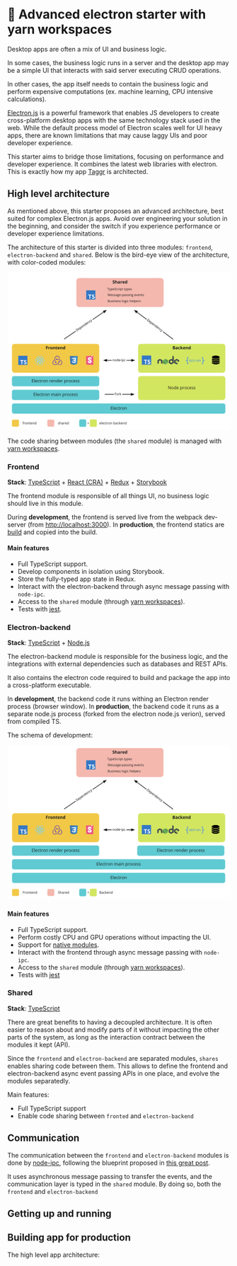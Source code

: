 # 🧶 Advanced electron starter with yarn workspaces

Desktop apps are often a mix of UI and business logic.

In some cases, the business logic runs in a server and the desktop app may be a simple UI that interacts with said server executing CRUD operations.

In other cases, the app itself needs to contain the business logic and perform expensive computations (ex. machine learning, CPU intensive calculations).

[Electron.js](https://www.electronjs.org/) is a powerful framework that enables JS developers to create cross-platform desktop apps with the same technology stack used in the web. While the default process model of Electron scales well for UI heavy apps, there are known limitations that may cause laggy UIs and poor developer experience.

This starter aims to bridge those limitations, focusing on performance and developer experience. It combines the latest web libraries with electron. This is exactly how my app [Taggr](https://taggr.ai/) is architected.

## High level architecture

As mentioned above, this starter proposes an advanced architecture, best suited for complex Electron.js apps. Avoid over engineering your solution in the beginning, and consider the switch if you experience performance or developer experience limitations.

The architecture of this starter is divided into three modules: `frontend`, `electron-backend` and `shared`. Below is the bird-eye view of the architecture, with color-coded modules:

![Production architecture](./img-arch-prod.png)

The code sharing between modules (the `shared` module) is managed with [yarn workspaces](https://classic.yarnpkg.com/en/docs/workspaces/).

### Frontend

**Stack**: [TypeScript](https://www.typescriptlang.org/) + [React (CRA)](https://github.com/facebook/create-react-app) + [Redux](https://redux-toolkit.js.org/) + [Storybook](https://storybook.js.org/)

The frontend module is responsible of all things UI, no business logic should live in this module.

During **development**, the frontend is served live from the webpack dev-server (from [http://localhost:3000](http://localhost:3000)).
In **production**, the frontend statics are [build](https://create-react-app.dev/docs/deployment/) and copied into the build.

#### Main features

- Full TypeScript support.
- Develop components in isolation using Storybook.
- Store the fully-typed app state in Redux.
- Interact with the electron-backend through async message passing with `node-ipc`.
- Access to the `shared` module (through [yarn workspaces](https://classic.yarnpkg.com/en/docs/workspaces/)).
- Tests with [jest](https://jestjs.io/).

### Electron-backend

**Stack**: [TypeScript](https://www.typescriptlang.org/) + [Node.js](https://nodejs.org/en/)

The electron-backend module is responsible for the business logic, and the integrations with external dependencies such as databases and REST APIs.

It also contains the electron code required to build and package the app into a cross-platform executable.

In **development**, the backend code it runs withing an Electron render process (browser window).
In **production**, the backend code it runs as a separate node.js process (forked from the electron node.js verion), served from compiled TS.

The schema of development:

![Development architecture](./img-arch-dev.png)

#### Main features

- Full TypeScript support.
- Perform costly CPU and GPU operations without impacting the UI.
- Support for [native modules](https://www.electronjs.org/docs/tutorial/using-native-node-modules).
- Interact with the frontend through async message passing with `node-ipc`.
- Access to the `shared` module (through [yarn workspaces](https://classic.yarnpkg.com/en/docs/workspaces/)).
- Tests with [jest](https://jestjs.io/)

### Shared

**Stack**: [TypeScript](https://www.typescriptlang.org/)

There are great benefits to having a decoupled architecture. It is often easier to reason about and modify parts of it without impacting the other parts of the system, as long as the interaction contract between the modules it kept (API).

Since the `frontend` and `electron-backend` are separated modules, `shares` enables sharing code between them. This allows to define the frontend and electron-backend async event passing APIs in one place, and evolve the modules separatedly.

Main features:

- Full TypeScript support
- Enable code sharing between `fronted` and `electron-backend`

## Communication

The communication between the `frontend` and `electron-backend` modules is done by [node-ipc](https://github.com/RIAEvangelist/node-ipc), following the blueprint proposed in [this great post](https://archive.jlongster.com/secret-of-good-electron-apps).

It uses asynchronous message passing to transfer the events, and the communication layer is typed in the `shared` module. By doing so, both the `frontend` and `electron-backend`

## Getting up and running

## Building app for production

The high level app architecture:

<!-- TODONOW: add architecture -->
